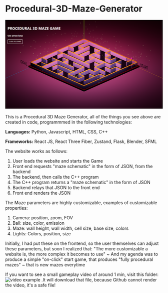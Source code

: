 # Procedural-3D-Maze-Generator

![main_image](https://github.com/irrevocablesake/Procedural-3D-Maze-Generator/blob/main/images/final_render.png)

This is a Procedural 3D Maze Generator, all of the things you see above are created in code, programmmed in the following technologies:

**Languages:** Python, Javascript, HTML, CSS, C++

**Frameworks:** React JS, React Three Fiber, Zustand, Flask, Blender, SFML

The website works as follows:
1) User loads the website and starts the Game
2) Front end requests "maze schematic" in the form of JSON, from the backend
3) The backend, then calls the C++ program
4) The C++ program returns a "maze schematic" in the form of JSON
5) Backend relays that JSON to the front end
6) Front end renders the JSON

The Maze parameters are highly customizable, examples of customizable properties:
1) Camera: position, zoom, FOV
2) Ball: size, color, emission
3) Maze: wall height, wall width, cell size, base size, colors 
4) Lights: Colors, position, size

Initially, I had put these on the frontend, so the user themselves can adjust these parameters, but soon I realized that: "The more customizable a website is, the more complex it becomes to use" ~ And my agenda was to produce a simple "on-click" start game, that produces "fully procedural mazes" ~ that is new mazes everytime

If you want to see a small gameplay video of around 1 min, visit this folder: ![video example](https://github.com/irrevocablesake/Procedural-3D-Maze-Generator/blob/main/video_example/) .It will download that file, because Github cannot render the video, it's a safe file!
